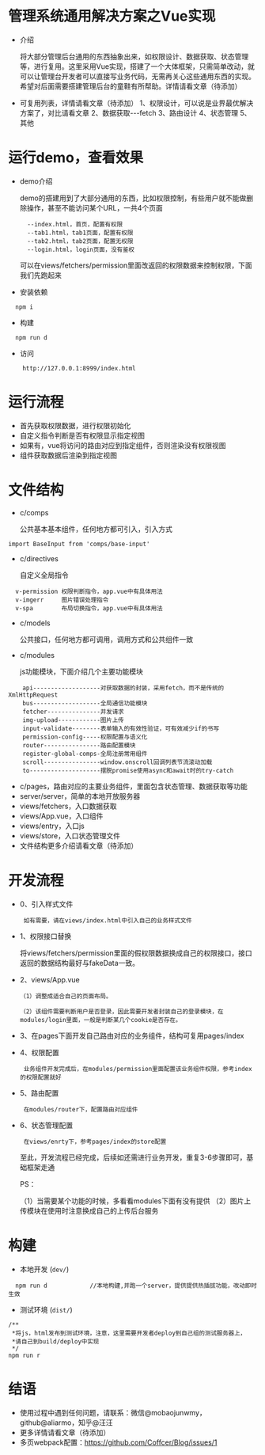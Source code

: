 # 管理系统通用解决方案之Vue实现
* 介绍

	将大部分管理后台通用的东西抽象出来，如权限设计、数据获取、状态管理等，进行复用。这里采用Vue实现，搭建了一个大体框架，只需简单改动，就可以让管理台开发者可以直接写业务代码，无需再关心这些通用东西的实现。希望对后面需要搭建管理后台的童鞋有所帮助。详情请看文章（待添加）

* 可复用列表，详情请看文章（待添加）
    1、权限设计，可以说是业界最优解决方案了，对比请看文章
    2、数据获取---fetch
    3、路由设计
    4、状态管理
    5、其他
	
# 运行demo，查看效果
* demo介绍   

  demo的搭建用到了大部分通用的东西，比如权限控制，有些用户就不能做删除操作，甚至不能访问某个URL，一共4个页面
  ```
    --index.html，首页，配置有权限
    --tab1.html，tab1页面，配置有权限
    --tab2.html，tab2页面，配置无权限
    --login.html，login页面，没有鉴权
  ```
  可以在views/fetchers/permission里面改返回的权限数据来控制权限，下面我们先跑起来
* 安装依赖
```
  npm i
```   
* 构建
```
  npm run d
```
* 访问
```
	http://127.0.0.1:8999/index.html 
```
 
# 运行流程
* 首先获取权限数据，进行权限初始化
* 自定义指令判断是否有权限显示指定视图
* 如果有，vue将访问的路由对应到指定组件，否则渲染没有权限视图
* 组件获取数据后渲染到指定视图

# 文件结构
* c/comps   

  公共基本基本组件，任何地方都可引入，引入方式
```
import BaseInput from 'comps/base-input'
```
* c/directives   

  自定义全局指令
```
  v-permission 权限判断指令，app.vue中有具体用法
  v-imgerr     图片错误处理指令
  v-spa        布局切换指令，app.vue中有具体用法

```
* c/models   

  公共接口，任何地方都可调用，调用方式和公共组件一致
* c/modules    

  js功能模块，下面介绍几个主要功能模块
```
    api-------------------对获取数据的封装，采用fetch，而不是传统的XmlHttpRequest
    bus-------------------全局通信功能模块
    fetcher---------------并发请求
    img-upload------------图片上传
    input-validate--------表单输入的有效性验证，可有效减少if的书写
    permission-config-----权限配置与语义化
    router----------------路由配置模块
    register-global-comps-全局注册常用组件
    scroll----------------window.onscroll回调列表节流滚动加载
    to--------------------摆脱promise使用async和await时的try-catch
```
* c/pages，路由对应的主要业务组件，里面包含状态管理、数据获取等功能
* server/server，简单的本地开放服务器
* views/fetchers，入口数据获取
* views/App.vue，入口组件
* views/entry，入口js
* views/store，入口状态管理文件
* 文件结构更多介绍请看文章（待添加）

# 开发流程
* 0、引入样式文件         

	   如有需要，请在views/index.html中引入自己的业务样式文件
* 1、权限接口替换        

     将views/fetchers/permission里面的假权限数据换成自己的权限接口，接口返回的数据结构最好与fakeData一致。
* 2、views/App.vue     

	  （1）调整成适合自己的页面布局。  

	  （2）该组件需要判断用户是否登录，因此需要开发者封装自己的登录模块，在modules/login里面，一般是判断某几个cookie是否存在。
* 3、在pages下面开发自己路由对应的业务组件，结构可复用pages/index   

* 4、权限配置    

	   业务组件开发完成后，在modules/permission里面配置该业务组件权限，参考index的权限配置就好
* 5、路由配置   

	   在modules/router下，配置路由对应组件
* 6、状态管理配置   

	   在views/enrty下，参考pages/index的store配置   

  至此，开发流程已经完成，后续如还需进行业务开发，重复3-6步骤即可，基础框架走通   

  PS：    

	（1）当需要某个功能的时候，多看看modules下面有没有提供
	（2）图片上传模块在使用时注意换成自己的上传后台服务


# 构建
* 本地开发 (`dev/`)
```
  npm run d            //本地构建,并跑一个server，提供提供热插拔功能，改动即时生效
```

* 测试环境 (`dist/`)
```
/**
 *将js，html发布到测试环境，注意，这里需要开发者deploy到自己组的测试服务器上，
 *请自己到build/deploy中实现
 */
npm run r
```

# 结语
* 使用过程中遇到任何问题，请联系：微信@mobaojunwmy，github@aliarmo，知乎@汪汪
* 更多详情请看文章（待添加）
* 多页webpack配置：https://github.com/Coffcer/Blog/issues/1

